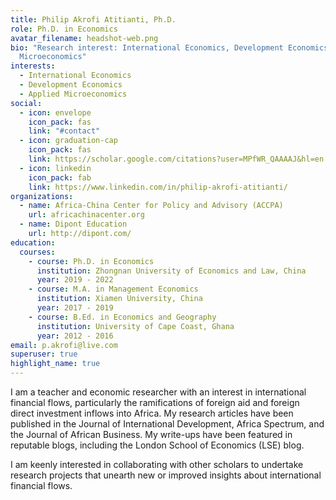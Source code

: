 ```yaml
---
title: Philip Akrofi Atitianti, Ph.D.
role: Ph.D. in Economics
avatar_filename: headshot-web.png
bio: "Research interest: International Economics, Development Economics, Applied
  Microeconomics"
interests:
  - International Economics
  - Development Economics
  - Applied Microeconomics
social:
  - icon: envelope
    icon_pack: fas
    link: "#contact"
  - icon: graduation-cap
    icon_pack: fas
    link: https://scholar.google.com/citations?user=MPfWR_QAAAAJ&hl=en
  - icon: linkedin
    icon_pack: fab
    link: https://www.linkedin.com/in/philip-akrofi-atitianti/
organizations:
  - name: Africa-China Center for Policy and Advisory (ACCPA)
    url: africachinacenter.org
  - name: Dipont Education
    url: http://dipont.com/
education:
  courses:
    - course: Ph.D. in Economics
      institution: Zhongnan University of Economics and Law, China
      year: 2019 - 2022
    - course: M.A. in Management Economics
      institution: Xiamen University, China
      year: 2017 - 2019
    - course: B.Ed. in Economics and Geography
      institution: University of Cape Coast, Ghana
      year: 2012 - 2016
email: p.akrofi@live.com
superuser: true
highlight_name: true
---
```

I am a teacher and economic researcher with an interest in international financial flows, particularly the ramifications of foreign aid and foreign direct investment inflows into Africa. My research articles have been published in the Journal of International Development, Africa Spectrum, and the Journal of African Business. My write-ups have been featured in reputable blogs, including the London School of Economics (LSE) blog. 

I am keenly interested in collaborating with other scholars to undertake research projects that unearth new or improved insights about international financial flows.
